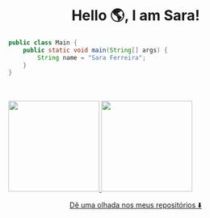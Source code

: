

<h1 align="center">
Hello 🌎, I am Sara! 
</h1>

```java
public class Main {
    public static void main(String[] args) {        
        String name = "Sara Ferreira";
    }
}
```
<br/>

<br/>
<a href="https://github.com/saraferreira10">
<img loading="lazy" height="180em" src="https://github-readme-stats.vercel.app/api/top-langs/?username=saraferreira10&layout=compact&langs_count=7&theme=dracula"/>
<img loading="lazy" height="180em" src="https://github-readme-stats.vercel.app/api?username=saraferreira10&show_icons=true&theme=dracula&include_all_commits=true&count_private=true"/>
</div>

<br/>
<p align="center">Dê uma olhada nos meus repositórios ⬇️</p>

